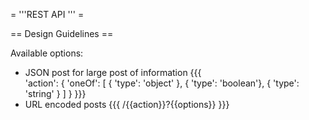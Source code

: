 = '''REST API ''' =

== Design Guidelines ==

Available options:
 * JSON post for large post of information
{{{    
      'action': {
          'oneOf': [
            { 'type': 'object' },
            { 'type': 'boolean'},
            { 'type': 'string' }
           ]
          }
}}}
 * URL encoded posts
{{{
    /{{action}}?{{options}}
}}}